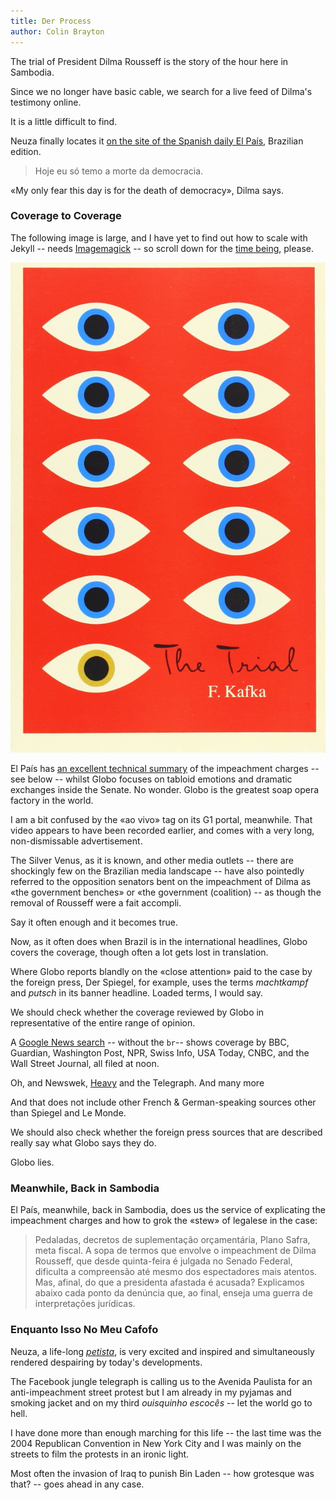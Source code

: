 ```yaml
---
title: Der Process
author: Colin Brayton
---
```



The trial of President Dilma Rousseff is the story of the hour here in Sambodia. 

Since we no longer have basic cable, we search for a live feed of Dilma's testimony online. 

It is a little difficult to find. 

Neuza finally locates it [on the site of the Spanish daily El País](http://brasil.elpais.com/brasil/2016/08/29/politica/1472443953_429513.html), Brazilian edition.

>Hoje eu só temo a morte da democracia.

«My only fear this day is for the death of democracy», Dilma says.

### Coverage to Coverage

The following image is large, and I have yet to find out how to scale with Jekyll -- needs [Imagemagick](http://www.imagemagick.org/script/index.php) -- so scroll down for the [time being](https://en.wikipedia.org/wiki/Being_and_Time), please.

![Kafkaesco](/img/trial.jpg)

El País has [an excellent technical summary](http://brasil.elpais.com/brasil/2016/08/28/politica/1472412248_958761.html) of the impeachment charges -- see below -- whilst Globo focuses on tabloid emotions and dramatic exchanges inside the Senate. No wonder. Globo is the greatest soap opera factory in the world. 

I am a bit confused by the «ao vivo» tag on its G1 portal, meanwhile. That video appears to have been recorded earlier, and comes with a very long, non-dismissable advertisement.  

The Silver Venus, as it is known, and other media outlets -- there are shockingly few  on the Brazilian media landscape -- have also pointedly referred to the opposition senators bent on the impeachment of Dilma as «the government benches» or «the government (coalition)  -- as though the removal of Rousseff were a fait accompli. 

Say it often enough and it becomes true. 

Now, as it often does when Brazil is in the international headlines, Globo covers the coverage, though often a lot gets lost in translation. 

Where Globo reports blandly on the «close attention» paid to the case by the foreign press, Der Spiegel, for example, uses the terms *machtkampf* and *putsch* in its banner headline. Loaded terms, I would say.

We should check whether the coverage reviewed by Globo in representative of the entire range of opinion. 

A [Google News search](https://news.google.com/news/story?ncl=d66RWHyAqHIuBmMK48P1C_ycbN6mM&q=rousseff&lr=English&hl=en&sa=X&ved=0ahUKEwiuzeOyqufOAhUHjZAKHdYIDSkQqgIIKjAA) -- without the `br`-- shows coverage by BBC, Guardian, Washington Post, NPR, Swiss Info, USA Today, CNBC, and the Wall Street Journal, all filed  at noon. 

Oh, and Newswek, [Heavy](http://heavy.com/news/2016/08/brazil-president-dilma-rousseff-impeach-senate-economy-recession-budget-corruption-scandal/) and the Telegraph. And many more

And that does not include other French & German-speaking sources other than Spiegel and Le Monde.

We should also check whether the foreign press sources that are described really say what Globo says they do. 

Globo lies.

### Meanwhile, Back in Sambodia

El País, meanwhile, back in Sambodia, does us  the service of explicating the impeachment charges and how to grok the «stew» of legalese in the case:

>Pedaladas, decretos de suplementação orçamentária, Plano Safra, meta fiscal. A sopa de termos que envolve o impeachment de Dilma Rousseff, que desde quinta-feira é julgada no Senado Federal, dificulta a compreensão até mesmo dos espectadores mais atentos. Mas, afinal, do que a presidenta afastada é acusada? Explicamos abaixo cada ponto da denúncia que, ao final, enseja uma guerra de interpretações jurídicas.

### Enquanto Isso No Meu Cafofo

Neuza, a life-long *[petista](http://www.pt.org.br/)*, is very excited and inspired and simultaneously rendered despairing by today's developments. 

The Facebook jungle telegraph is calling us to the Avenida Paulista for an anti-impeachment street protest but I am already in my pyjamas and smoking jacket and on my third *ouisquinho escocês* -- let the world go to hell. 

I have done more than enough marching for this life -- the last time was the 2004 Republican Convention in New York City and I was mainly on the streets to film the protests in an ironic light. 

Most often the invasion of Iraq to punish Bin Laden -- how grotesque was that? -- goes ahead in any case.
